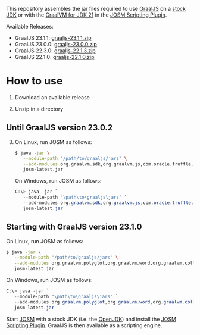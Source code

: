 This repository assembles the jar files required to use [GraalJS][graaljs] on a [stock JDK][graaljs-on-stock-jdk] or with the [GraalVM for JDK 21][graalvm-jdk21] in the [JOSM Scripting Plugin][scripting-plugin].

Available Releases:

*  GraalJS 23.1.1: [graaljs-23.1.1.zip](https://github.com/Gubaer/josm-scripting-plugin-graaljs/releases/download/21.1.1/graaljs-23.1.1.zip)
*  GraalJS 23.0.0: [graaljs-23.0.0.zip](https://github.com/Gubaer/josm-scripting-plugin-graaljs/releases/download/23.0.0/graaljs-23.0.0.zip)
*  GraalJS 22.3.0: [graaljs-22.1.3.zip](https://github.com/Gubaer/josm-scripting-plugin-graaljs/releases/download/22.3.0/graaljs-22.3.0.zip)
*  GraalJS 22.1.0: [graaljs-22.1.0.zip](https://github.com/Gubaer/josm-scripting-plugin-graaljs/releases/download/22.1.0/graaljs-22.1.0.zip)


# How to use

1. Download an available release

2. Unzip in a directory

## Until GraalJS version 23.0.2

3. On Linux, run JOSM as follows:
   ```bash
   $ java -jar \
      --module-path "/path/to/graaljs/jars" \
      --add-modules org.graalvm.sdk,org.graalvm.js,com.oracle.truffle.regex,org.graalvm.truffle \
      josm-latest.jar
   ```

   On Windows, run JOSM as follows:
   ```powershell
   C:\> java -jar `
      --module-path "\path\to\graaljs\jars" `
      --add-modules org.graalvm.sdk,org.graalvm.js,com.oracle.truffle.regex,org.graalvm.truffle `
      josm-latest.jar
   ```

## Starting with GraalJS version 23.1.0

On Linux, run JOSM as follows:
   ```bash
   $ java -jar \
      --module-path "/path/to/graaljs/jars" \
      --add-modules org.graalvm.polyglot,org.graalvm.word,org.graalvm.collections \
      josm-latest.jar
   ```

On Windows, run JOSM as follows:
   ```powershell
   C:\> java -jar `
      --module-path "\path\to\graaljs\jars" `
      --add-modules org.graalvm.polyglot,org.graalvm.word,org.graalvm.collections `
      josm-latest.jar
   ```


Start [JOSM][JOSM] with a stock JDK (i.e. the [OpenJDK][openjdk]) and install the
[JOSM Scripting Plugin][scripting-plugin]. GraalJS is then available as a scripting engine.


[scripting-plugin]:https://gubaer.github.io/josm-scripting-plugin/
[graaljs]:https://github.com/oracle/graaljs
[graaljs-on-stock-jdk]:https://www.graalvm.org/22.1/reference-manual/js/RunOnJDK/
[JOSM]:https://josm.openstreetmap.de/
[openjdk]: https://openjdk.java.net/
[graalvm-jdk21]: https://www.graalvm.org/release-notes/JDK_21/